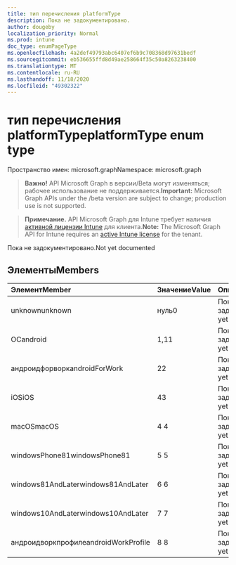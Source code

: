 ```yaml
---
title: тип перечисления platformType
description: Пока не задокументировано.
author: dougeby
localization_priority: Normal
ms.prod: intune
doc_type: enumPageType
ms.openlocfilehash: 4a2def49793abc6407ef6b9c708368d97631bedf
ms.sourcegitcommit: eb536655ffd8d49ae258664f35c50a8263238400
ms.translationtype: MT
ms.contentlocale: ru-RU
ms.lasthandoff: 11/18/2020
ms.locfileid: "49302322"
---
```

# <a name="platformtype-enum-type"></a><span data-ttu-id="c0f9b-103">тип перечисления platformType</span><span class="sxs-lookup"><span data-stu-id="c0f9b-103">platformType enum type</span></span>

<span data-ttu-id="c0f9b-104">Пространство имен: microsoft.graph</span><span class="sxs-lookup"><span data-stu-id="c0f9b-104">Namespace: microsoft.graph</span></span>

> <span data-ttu-id="c0f9b-105">**Важно!** API Microsoft Graph в версии/Beta могут изменяться; рабочее использование не поддерживается.</span><span class="sxs-lookup"><span data-stu-id="c0f9b-105">**Important:** Microsoft Graph APIs under the /beta version are subject to change; production use is not supported.</span></span>

> <span data-ttu-id="c0f9b-106">**Примечание.** API Microsoft Graph для Intune требует наличия [активной лицензии Intune](https://go.microsoft.com/fwlink/?linkid=839381) для клиента.</span><span class="sxs-lookup"><span data-stu-id="c0f9b-106">**Note:** The Microsoft Graph API for Intune requires an [active Intune license](https://go.microsoft.com/fwlink/?linkid=839381) for the tenant.</span></span>

<span data-ttu-id="c0f9b-107">Пока не задокументировано.</span><span class="sxs-lookup"><span data-stu-id="c0f9b-107">Not yet documented</span></span>

## <a name="members"></a><span data-ttu-id="c0f9b-108">Элементы</span><span class="sxs-lookup"><span data-stu-id="c0f9b-108">Members</span></span>
|<span data-ttu-id="c0f9b-109">Элемент</span><span class="sxs-lookup"><span data-stu-id="c0f9b-109">Member</span></span>|<span data-ttu-id="c0f9b-110">Значение</span><span class="sxs-lookup"><span data-stu-id="c0f9b-110">Value</span></span>|<span data-ttu-id="c0f9b-111">Описание</span><span class="sxs-lookup"><span data-stu-id="c0f9b-111">Description</span></span>|
|:---|:---|:---|
|<span data-ttu-id="c0f9b-112">unknown</span><span class="sxs-lookup"><span data-stu-id="c0f9b-112">unknown</span></span>|<span data-ttu-id="c0f9b-113">нуль</span><span class="sxs-lookup"><span data-stu-id="c0f9b-113">0</span></span>|<span data-ttu-id="c0f9b-114">Пока не задокументировано.</span><span class="sxs-lookup"><span data-stu-id="c0f9b-114">Not yet documented</span></span>|
|<span data-ttu-id="c0f9b-115">ОС</span><span class="sxs-lookup"><span data-stu-id="c0f9b-115">android</span></span>|<span data-ttu-id="c0f9b-116">1,1</span><span class="sxs-lookup"><span data-stu-id="c0f9b-116">1</span></span>|<span data-ttu-id="c0f9b-117">Пока не задокументировано.</span><span class="sxs-lookup"><span data-stu-id="c0f9b-117">Not yet documented</span></span>|
|<span data-ttu-id="c0f9b-118">андроидфорворк</span><span class="sxs-lookup"><span data-stu-id="c0f9b-118">androidForWork</span></span>|<span data-ttu-id="c0f9b-119">2</span><span class="sxs-lookup"><span data-stu-id="c0f9b-119">2</span></span>|<span data-ttu-id="c0f9b-120">Пока не задокументировано.</span><span class="sxs-lookup"><span data-stu-id="c0f9b-120">Not yet documented</span></span>|
|<span data-ttu-id="c0f9b-121">iOS</span><span class="sxs-lookup"><span data-stu-id="c0f9b-121">iOS</span></span>|<span data-ttu-id="c0f9b-122">4</span><span class="sxs-lookup"><span data-stu-id="c0f9b-122">3</span></span>|<span data-ttu-id="c0f9b-123">Пока не задокументировано.</span><span class="sxs-lookup"><span data-stu-id="c0f9b-123">Not yet documented</span></span>|
|<span data-ttu-id="c0f9b-124">macOS</span><span class="sxs-lookup"><span data-stu-id="c0f9b-124">macOS</span></span>|<span data-ttu-id="c0f9b-125">4 </span><span class="sxs-lookup"><span data-stu-id="c0f9b-125">4</span></span>|<span data-ttu-id="c0f9b-126">Пока не задокументировано.</span><span class="sxs-lookup"><span data-stu-id="c0f9b-126">Not yet documented</span></span>|
|<span data-ttu-id="c0f9b-127">windowsPhone81</span><span class="sxs-lookup"><span data-stu-id="c0f9b-127">windowsPhone81</span></span>|<span data-ttu-id="c0f9b-128">5 </span><span class="sxs-lookup"><span data-stu-id="c0f9b-128">5</span></span>|<span data-ttu-id="c0f9b-129">Пока не задокументировано.</span><span class="sxs-lookup"><span data-stu-id="c0f9b-129">Not yet documented</span></span>|
|<span data-ttu-id="c0f9b-130">windows81AndLater</span><span class="sxs-lookup"><span data-stu-id="c0f9b-130">windows81AndLater</span></span>|<span data-ttu-id="c0f9b-131">6 </span><span class="sxs-lookup"><span data-stu-id="c0f9b-131">6</span></span>|<span data-ttu-id="c0f9b-132">Пока не задокументировано.</span><span class="sxs-lookup"><span data-stu-id="c0f9b-132">Not yet documented</span></span>|
|<span data-ttu-id="c0f9b-133">windows10AndLater</span><span class="sxs-lookup"><span data-stu-id="c0f9b-133">windows10AndLater</span></span>|<span data-ttu-id="c0f9b-134">7 </span><span class="sxs-lookup"><span data-stu-id="c0f9b-134">7</span></span>|<span data-ttu-id="c0f9b-135">Пока не задокументировано.</span><span class="sxs-lookup"><span data-stu-id="c0f9b-135">Not yet documented</span></span>|
|<span data-ttu-id="c0f9b-136">андроидворкпрофиле</span><span class="sxs-lookup"><span data-stu-id="c0f9b-136">androidWorkProfile</span></span>|<span data-ttu-id="c0f9b-137">8 </span><span class="sxs-lookup"><span data-stu-id="c0f9b-137">8</span></span>|<span data-ttu-id="c0f9b-138">Пока не задокументировано.</span><span class="sxs-lookup"><span data-stu-id="c0f9b-138">Not yet documented</span></span>|




